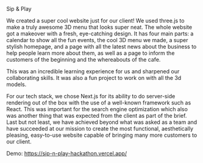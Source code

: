 Sip & Play

We created a super cool website just for our client! We used three.js to make a truly awesome 3D menu that looks super neat. The whole website got a makeover with a fresh, eye-catching design. It has four main parts: a calendar to show all the fun events, the cool 3D menu we made, a super stylish homepage, and a page with all the latest news about the business to help people learn more about them, as well as a page to inform the customers of the beginning and the whereabouts of the cafe.

This was an incredible learning experience for us and sharpened our collaborating skills. It was also a fun project to work on with all the 3d models.

For our tech stack, we chose Next.js for its ability to do server-side rendering out of the box with the use of a well-known framework such as React. This was important for the search engine optimization which also was another thing that was expected from the client as part of the brief. Last but not least, we have achieved beyond what was asked as a team and have succeeded at our mission to create the most functional, aesthetically pleasing, easy-to-use website capable of bringing many more customers to our client.

Demo: https://sip-n-play-hackathon.vercel.app/
